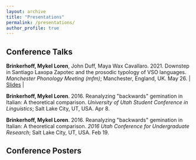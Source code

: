 ```yaml
---
layout: archive
title: "Presentations"
permalink: /presentations/
author_profile: true
---
```


<!-- {% if site.talkmap_link == true %}

<p style="text-decoration:underline;"><a href="/talkmap.html">See a map of all the places I've given a talk!</a></p>

{% endif %}

{% for post in site.talks reversed %}
  {% include archive-single-talk.html %}
{% endfor %} -->

## Conference Talks

**Brinkerhoff, Mykel Loren**, John Duff, Maya Wax Cavallaro. 2021. Downstep in Santiago Laxopa Zapotec and the prosodic typology of VSO languages. _Manchester Phonology Meeting (mfm)_; Manchester, England, UK. May 26. \| [Slides]() \|

**Brinkerhoff, Mykel Loren**. 2016. Reanalyzing "backwards" gemination in Italian: A theoretical comparison. _University of Utah Student Conference in Linguistics_; Salt Lake City, UT, USA. Apr 8.

**Brinkerhoff, Mykel Loren**. 2016. Reanalyzing "backwards" gemination in Italian: A theoretical comparison. _2016 Utah Conference for Undergraduate Research_; Salt Lake City, UT, USA. Feb 19.
## Conference Posters
